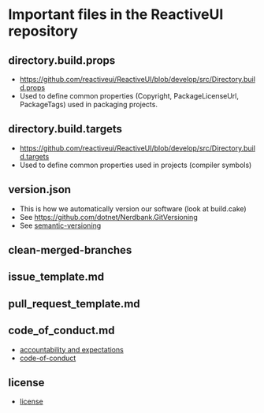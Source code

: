 # Important files in the ReactiveUI repository

## directory.build.props
* https://github.com/reactiveui/ReactiveUI/blob/develop/src/Directory.build.props
* Used to define common properties (Copyright, PackageLicenseUrl, PackageTags) used in packaging projects.

## directory.build.targets

* https://github.com/reactiveui/ReactiveUI/blob/develop/src/Directory.build.targets
* Used to define common properties used in projects (compiler symbols)

## version.json
* This is how we automatically version our software (look at build.cake)
* See https://github.com/dotnet/Nerdbank.GitVersioning
* See [semantic-versioning](~/contribute/maintainers/creating-a-new-release/semantic-versioning.md)

## clean-merged-branches

## issue_template.md

## pull_request_template.md

## code_of_conduct.md
* [accountability and expectations](~/contribute/maintainers/accountability-and-expectations.md)
* [code-of-conduct](https://github.com/reactiveui/ReactiveUI/blob/main/CODE_OF_CONDUCT.md)

## license

* [license](https://github.com/reactiveui/ReactiveUI/blob/main/LICENSE)
